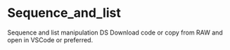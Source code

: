 # Sequence_and_list
Sequence and list manipulation DS
Download code or copy from RAW and open in VSCode or preferred.
